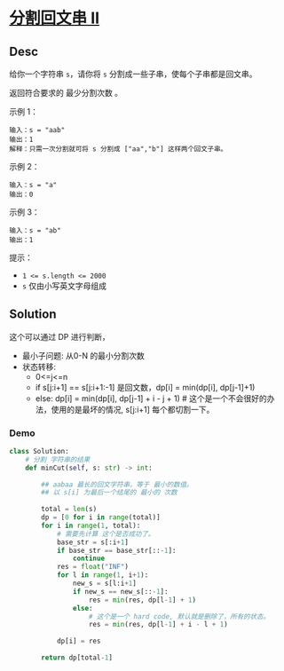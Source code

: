 # [分割回文串 II](https://leetcode.cn/problems/palindrome-partitioning-ii/description/)

## Desc

给你一个字符串 `s`，请你将 `s` 分割成一些子串，使每个子串都是回文串。

返回符合要求的 最少分割次数 。

示例 1：

```
输入：s = "aab"
输出：1
解释：只需一次分割就可将 s 分割成 ["aa","b"] 这样两个回文子串。
```

示例 2：

```
输入：s = "a"
输出：0

```

示例 3：

```
输入：s = "ab"
输出：1 
```

提示：

- `1 <= s.length <= 2000`
- `s` 仅由小写英文字母组成

## Solution

这个可以通过 DP 进行判断，
- 最小子问题: 从0-N 的最小分割次数
- 状态转移:
  - 0<=j<=n
  - if s[j:i+1] == s[j:i+1:-1] 是回文数，dp[i] = min(dp[i], dp[j-1]+1)
  - else: dp[i] = min(dp[i], dp[j-1] + i - j + 1) # 这个是一个不会很好的办法，使用的是最坏的情况, s[j:i+1] 每个都切割一下。


### Demo

```python
class Solution:
    # 分割 字符串的结果
    def minCut(self, s: str) -> int:
        
        ## aabaa 最长的回文字符串，等于 最小的数值。
        ## 以 s[i] 为最后一个结尾的 最小的 次数
        
        total = len(s)
        dp = [0 for i in range(total)]
        for i in range(1, total):
            # 需要先计算 这个是否成功了。
            base_str = s[:i+1]
            if base_str == base_str[::-1]:
                continue
            res = float("INF")
            for l in range(1, i+1):
                new_s = s[l:i+1]
                if new_s == new_s[::-1]:
                    res = min(res, dp[l-1] + 1)
                else:
                    # 这个是一个 hard code, 默认就是删除了，所有的状态。
                    res = min(res, dp[l-1] + i - l + 1)
            
            dp[i] = res
        
        return dp[total-1]

```